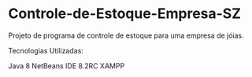 # Controle-de-Estoque-Empresa-SZ
Projeto de programa de controle de estoque para uma empresa de jóias.

Tecnologias Utilizadas:

Java 8
NetBeans IDE 8.2RC
XAMPP
